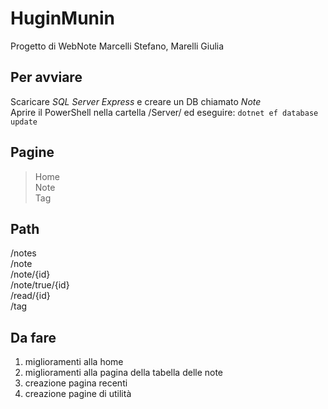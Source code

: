 # HuginMunin
Progetto di WebNote Marcelli Stefano, Marelli Giulia

## Per avviare
Scaricare _SQL Server Express_ e creare un DB chiamato _Note_<br />
Aprire il PowerShell nella cartella /Server/ ed eseguire: ```dotnet ef database update```

## Pagine
> Home<br />
> Note<br />
> Tag

## Path
/notes<br />
/note<br />
/note/{id}<br />
/note/true/{id}<br />
/read/{id}<br />
/tag

## Da fare
1. miglioramenti alla home
2. miglioramenti alla pagina della tabella delle note
3. creazione pagina recenti
4. creazione pagine di utilità
